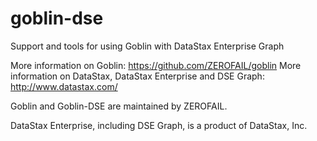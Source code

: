 # goblin-dse
Support and tools for using Goblin with DataStax Enterprise Graph

More information on Goblin: https://github.com/ZEROFAIL/goblin
More information on DataStax, DataStax Enterprise and DSE Graph: http://www.datastax.com/

Goblin and Goblin-DSE are maintained by ZEROFAIL.

DataStax Enterprise, including DSE Graph, is a product of DataStax, Inc.
